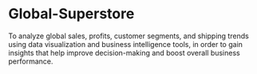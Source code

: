 # Global-Superstore
To analyze global sales, profits, customer segments, and shipping trends using data visualization and business intelligence tools, in order to gain insights that help improve decision-making and boost overall business performance.
